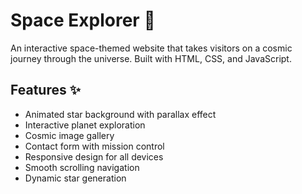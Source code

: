 # Space Explorer 🚀

An interactive space-themed website that takes visitors on a cosmic journey through the universe. Built with HTML, CSS, and JavaScript.

## Features ✨

- Animated star background with parallax effect
- Interactive planet exploration
- Cosmic image gallery
- Contact form with mission control
- Responsive design for all devices
- Smooth scrolling navigation
- Dynamic star generation
